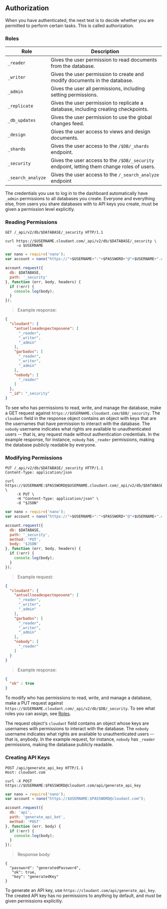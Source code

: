 ## Authorization

When you have authenticated, the next test is to decide whether you
are permitted to perform certain tasks. This is called authorization.

### Roles

Role      | Description
----------|------------
`_reader` | Gives the user permission to read documents from the database.
`_writer` | Gives the user permission to create and modify documents in the database.
`_admin`  | Gives the user all permissions, including setting permissions.
`_replicate` | Gives the user permission to replicate a database, including creating checkpoints.
`_db_updates` | Gives the user permission to use the global changes feed.
`_design` | Gives the user access to views and design documents.
`_shards` | Gives the user access to the `/$DB/_shards` endpoint.
`_security` | Gives the user access to the `/$DB/_security` endpoint, letting them change roles of users.
`_search_analyze` | Gives the user access to the `/_search_analyze` endpoint


The credentials you use to log in to the dashboard automatically have `_admin` permissions to all databases you create. Everyone and everything else, from users you share databases with to API keys you create, must be given a permission level explicitly.

### Reading Permissions

```http
GET /_api/v2/db/$DATABASE/_security HTTP/1.1
```

```shell
curl https://$USERNAME.cloudant.com/_api/v2/db/$DATABASE/_security \
     -u $USERNAME
```

```javascript
var nano = require('nano');
var account = nano("https://"+$USERNAME+":"+$PASSWORD+"@"+$USERNAME+".cloudant.com");

account.request({
  db: $DATABASE,
  path: '_security'
}, function (err, body, headers) {
  if (!err) {
    console.log(body);
  }
});
```

> Example response:

```json
{
  "cloudant": {
    "antsellseadespecteposene": [
      "_reader",
      "_writer",
      "_admin"
    ],
    "garbados": [
      "_reader",
      "_writer",
      "_admin"
    ],
    "nobody": [
      "_reader"
    ]
  },
  "_id": "_security"
}
```

To see who has permissions to read, write, and manage the database, make a GET request against `https://$USERNAME.cloudant.com/$DB/_security`.
The `cloudant` field in the response object contains an object with keys that are the usernames that have permission to interact with the database.
The `nobody` username indicates what rights are available to unauthenticated users -- that is, any request made without authentication credentials.
In the example response, for instance, `nobody` has `_reader` permissions, making the database publicly readable by everyone.

### Modifying Permissions

```http
PUT /_api/v2/db/$DATABASE/_security HTTP/1.1
Content-Type: application/json
```

```shell
curl https://$USERNAME:$PASSWORD@$USERNAME.cloudant.com/_api/v2/db/$DATABASE/_security \
     -X PUT \
     -H "Content-Type: application/json" \
     -d "$JSON"
```

```javascript
var nano = require('nano');
var account = nano("https://"+$USERNAME+":"+$PASSWORD+"@"+$USERNAME+".cloudant.com");

account.request({
  db: $DATABASE,
  path: '_security',
  method: 'PUT',
  body: '$JSON'
}, function (err, body, headers) {
  if (!err) {
    console.log(body);
  }
});
```

> Example request:

```json
{
  "cloudant": {
    "antsellseadespecteposene": [
      "_reader",
      "_writer",
      "_admin"
    ],
    "garbados": [
      "_reader",
      "_writer",
      "_admin"
    ],
    "nobody": [
      "_reader"
    ]
  }
}
```

> Example response:

```json
{
  "ok" : true
}
```

To modify who has permissions to read, write, and manage a database, make a PUT request against `https://$USERNAME.cloudant.com/_api/v2/db/$DB/_security`. To see what roles you can assign, see [Roles](#roles).

The request object's `cloudant` field contains an object whose keys are usernames with permissions to interact with the database. The `nobody` username indicates what rights are available to unauthenticated users -- that is, anybody. In the example request, for instance, `nobody` has `_reader` permissions, making the database publicly readable.

### Creating API Keys

```http
POST /api/generate_api_key HTTP/1.1
Host: cloudant.com
```

```shell
curl -X POST https://$USERNAME:$PASSWORD@cloudant.com/api/generate_api_key
```

```javascript
var nano = require('nano');
var account = nano("https://$USERNAME:$PASSWORD@cloudant.com");

account.request({
  db: 'api',
  path: 'generate_api_ket',
  method: 'POST'
}, function (err, body) {
  if (!err) {
    console.log(body);
  }
});
```

> Response body:

```
{
  "password": "generatedPassword",
   "ok": true,
   "key": "generatedKey"
}
```

To generate an API key, use `https://cloudant.com/api/generate_api_key`. The created API key has no permissions to anything by default, and must be given permissions explicitly.

<!--
### CORS

TODO
-->
